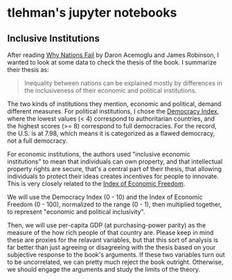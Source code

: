 # tlehman's jupyter notebooks 
## Inclusive Institutions

After reading [Why Nations Fail](http://whynationsfail.com/summary/) by Daron Acemoglu and James 
Robinson, I wanted to look at some data to check the thesis of the book. I summarize their thesis
as:

> Inequality between nations can be explained mostly by differences in the inclusiveness of 
> their economic and political institutions.

The two kinds of institutions they mention, economic and political, demand different measures. 
For political institutions, I chose the [Democracy Index](https://en.wikipedia.org/wiki/Democracy_Index), where the lowest values (< 4) correspond to authoritarian countries, and the highest scores 
(>= 8) correspond to full democracies. For the record, the U.S. is at 7.98, which means it is 
categorized as a flawed democracy, not a full democracy.

For economic institutions, the authors used "inclusive economic institutions" to mean that 
individuals can own property, and that intellectual property rights are secure, that's a central 
part of their thesis, that allowing individuals to protect their ideas creates incentives for 
people to innovate. This is very closely related to the [Index of Economic Freedom](https://en.wikipedia.org/wiki/Index_of_Economic_Freedom). 

We will use the Democracy Index (0 - 10) and the Index of Economic Freedom (0 - 100), normalized 
to the range (0 - 1), then multiplied together, to represent "economic and political inclusivity".

Then, we will use per-capita GDP (at purchasing-power parity) as the measure of the how rich 
people of that country are. Please keep in mind these are proxies for the relavant variables, 
but that this sort of analysis is far better than just agreeing or disagreeing with the thesis 
based on your subjective response to the book's 
arguments. If these two variables turn out to be uncorrelated, we can pretty much reject the book
outright. Otherwise, we should engage the arguments and study the limits of the theory.
